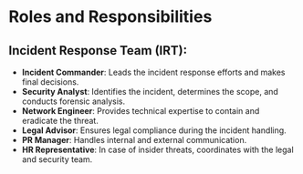 # Roles and Responsibilities

## Incident Response Team (IRT):
- **Incident Commander**: Leads the incident response efforts and makes final decisions.
- **Security Analyst**: Identifies the incident, determines the scope, and conducts forensic analysis.
- **Network Engineer**: Provides technical expertise to contain and eradicate the threat.
- **Legal Advisor**: Ensures legal compliance during the incident handling.
- **PR Manager**: Handles internal and external communication.
- **HR Representative**: In case of insider threats, coordinates with the legal and security team.

